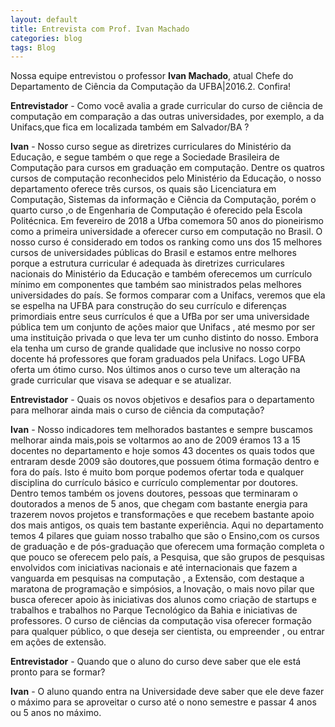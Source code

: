 ```yaml
---
layout: default
title: Entrevista com Prof. Ivan Machado
categories: blog
tags: Blog
---
```


Nossa equipe entrevistou o professor **Ivan Machado**, atual Chefe do Departamento de Ciência da Computação da UFBA|2016.2. Confira!

**Entrevistador** - Como você avalia a grade curricular do curso de ciência de computação em comparação a das outras universidades, por exemplo, a da Unifacs,que fica em localizada também em Salvador/BA ?

**Ivan** - Nosso curso segue as diretrizes curriculares do Ministério da Educação, e segue também o que rege a Sociedade Brasileira de Computação  para cursos em graduação em computação. Dentre os quatros cursos de computação reconhecidos pelo Ministério da Educação, o nosso departamento oferece três cursos, os quais são Licenciatura em Computação, Sistemas da informação e Ciência da Computação, porém o  quarto curso ,o de Engenharia de Computação é oferecido pela Escola Politécnica. Em fevereiro de 2018 a Ufba comemora 50 anos do pioneirismo como a primeira universidade a oferecer curso em computação no Brasil.
	O nosso curso é considerado em todos os ranking como uns dos 15 melhores cursos de universidades públicas  do Brasil e estamos entre melhores porque  a estrutura curricular é adequada às diretrizes curriculares nacionais do Ministério da Educação e também oferecemos um currículo mínimo em componentes que também sao ministrados pelas melhores universidades do país. 
	Se formos comparar com  a Unifacs, veremos que ela se espelha na UFBA para construção do seu currículo e diferenças primordiais entre seus currículos é que a UfBa por ser uma universidade pública tem um conjunto de ações maior  que Unifacs , até  mesmo por ser uma instituição privada o que leva ter um cunho distinto do nosso. Embora ela tenha um curso de grande qualidade que inclusive no nosso corpo docente há professores que foram graduados pela Unifacs. Logo UFBA oferta um ótimo curso. Nos últimos anos o curso teve um alteração na grade curricular que visava se adequar e se atualizar.

**Entrevistador** - Quais os novos objetivos e desafios para o departamento para melhorar ainda mais o curso de ciência da  computação?

**Ivan** - Nosso indicadores tem melhorados bastantes e sempre buscamos melhorar ainda mais,pois se voltarmos ao ano de 2009 éramos 13 a 15 docentes no departamento e hoje somos 43 docentes os quais todos que entraram desde 2009 são doutores,que possuem ótima formação dentro e fora do país. Isto é muito bom porque podemos ofertar toda e qualquer disciplina do currículo básico e currículo complementar por doutores. Dentro temos também os jovens doutores, pessoas que terminaram o doutorados a menos de 5 anos, que chegam com bastante energia para trazerem novos projetos e transformações e que recebem bastante apoio dos mais antigos, os quais tem bastante experiência. 
	Aqui no departamento temos 4 pilares que guiam nosso trabalho que são o Ensino,com os cursos de graduação e de pós-graduação que oferecem uma formação completa o que pouco se oferecem pelo país, a Pesquisa, que são grupos de pesquisas envolvidos com iniciativas nacionais e até internacionais que fazem a vanguarda em pesquisas na computação , a Extensão, com destaque a maratona de programação e simpósios, a Inovação, o mais novo pilar que busca oferecer apoio às iniciativas dos alunos como criação de startups e trabalhos e trabalhos no Parque Tecnológico da Bahia e iniciativas de professores.
	O curso de ciências da computação visa oferecer formação para qualquer público, o que deseja ser cientista, ou  empreender , ou  entrar em ações de extensão.

**Entrevistador** - Quando que o aluno do curso deve saber que ele está pronto para se formar?

**Ivan** - O aluno quando entra na Universidade deve saber que ele deve fazer o máximo para se aproveitar o curso até o nono semestre e passar 4 anos ou 5 anos no máximo.
